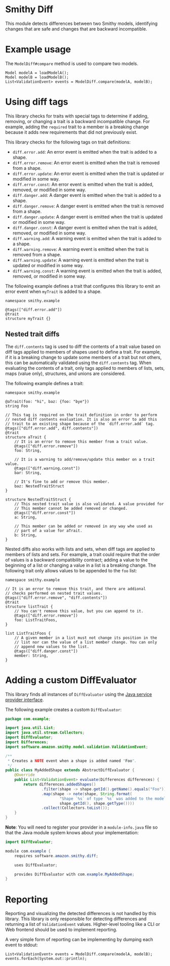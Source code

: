 # Smithy Diff

This module detects differences between two Smithy models, identifying
changes that are safe and changes that are backward incompatible.


# Example usage

The `ModelDiff#compare` method is used to compare two models.

```
Model modelA = loadModelA();
Model modelB = loadModelB();
List<ValidationEvent> events = ModelDiff.compare(modelA, modelB);
```


# Using diff tags

This library checks for traits with special tags to determine if adding,
removing, or changing a trait is a backward incompatible change. For
example, adding the `required` trait to a member is a breaking change
because it adds new requirements that did not previously exist.

This library checks for the following tags on trait definitions:

* `diff.error.add`: An error event is emitted when the trait is added to a
   shape.
* `diff.error.remove`: An error event is emitted when the trait is removed
  from a shape.
* `diff.error.update`: An error event is emitted when the trait is updated
  or modified in some way.
* `diff.error.const`: An error event is emitted when the trait is added,
  removed, or modified in some way.
* `diff.danger.add`: A danger event is emitted when the trait is added to a
   shape.
* `diff.danger.remove`: A danger event is emitted when the trait is removed
  from a shape.
* `diff.danger.update`: A danger event is emitted when the trait is updated
  or modified in some way.
* `diff.danger.const`: A danger event is emitted when the trait is added,
  removed, or modified in some way.
* `diff.warning.add`: A warning event is emitted when the trait is added to a
   shape.
* `diff.warning.remove`: A warning event is emitted when the trait is removed
  from a shape.
* `diff.warning.update`: A warning event is emitted when the trait is updated
  or modified in some way.
* `diff.warning.const`: A warning event is emitted when the trait is added,
  removed, or modified in some way.

The following example defines a trait that configures this library to emit
an error event when `myTrait` is added to a shape.

```
namespace smithy.example

@tags(["diff.error.add"])
@trait
structure myTrait {}
```

## Nested trait diffs

The `diff.contents` tag is used to diff the contents of a trait value based
on diff tags applied to members of shapes used to define a trait. For example,
if it is a breaking change to update some members of a trait but not others,
this can be automatically validated using the `diff.contents` tag. When
evaluating the contents of a trait, only tags applied to members of lists,
sets, maps (value only), structures, and unions are considered.

The following example defines a trait:

```
namespace smithy.example

@aTrait(foo: "hi", baz: {foo: "bye"})
string Foo

// This tag is required on the trait definition in order to perform
// nested diff contents evaluation. It is also an error to add this
// trait to an existing shape because of the `diff.error.add` tag.
@tags(["diff.error.add", diff.contents"])
@trait
structure aTrait {
    // It is an error to remove this member from a trait value.
    @tags(["diff.error.remove"])
    foo: String,

    // It is a warning to add/remove/update this member on a trait value.
    @tags(["diff.warning.const"])
    bar: String,

    // It's fine to add or remove this member.
    baz: NestedTraitStruct
}

structure NestedTraitStruct {
    // This nested trait value is also validated. A value provided for
    // This member cannot be added removed or changed.
    @tags(["diff.error.const"])
    a: String,

    // This member can be added or removed in any way whe used as
    // part of a value for aTrait.
    b: String,
}
```

Nested diffs also works with lists and sets, when diff tags are applied
to members of lists and sets. For example, a trait could require that the
order of values is a backward compatibility contract; adding a value to the
beginning of a list or changing a value in a list is a breaking change.
The following trait only allows values to be appended to the `foo` list:

```
namespace smithy.example

// It is an error to remove this trait, and there are addional
// checks performed on nested trait values.
@tags(["diff.error.remove", "diff.contents"])
@trait
structure listTrait {
    // You can't remove this value, but you can append to it.
    @tags(["diff.error.remove"])
    foo: ListTraitFoos,
}

list ListTraitFoos {
    // A given member in a list must not change its position in the
    // list nor can the value of a list member change. You can only
    // append new values to the list.
    @tags(["diff.danger.const"])
    member: String,
}
``` 

# Adding a custom DiffEvaluator

This library finds all instances of `DiffEvaluator`
using the [Java service provider interface](https://docs.oracle.com/javase/tutorial/ext/basics/spi.html).

The following example creates a custom `DiffEvaluator`:

```java
package com.example;

import java.util.List;
import java.util.stream.Collectors;
import DiffEvaluator;
import Differences;
import software.amazon.smithy.model.validation.ValidationEvent;

/**
 * Creates a NOTE event when a shape is added named "Foo".
 */
public class MyAddedShape extends AbstractDiffEvaluator {
    @Override
    public List<ValidationEvent> evaluate(Differences differences) {
        return differences.addedShapes()
                .filter(shape -> shape.getId().getName().equals("Foo"))
                .map(shape -> note(shape, String.format(
                        "Shape `%s` of type `%s` was added to the model with the name Foo",
                        shape.getId(), shape.getType())))
                .collect(Collectors.toList());
    }
}
```

**Note**: You will need to register your provider in a `module-info.java`
file so that the Java module system knows about your implementation:

```java
import DiffEvaluator;

module com.example {
    requires software.amazon.smithy.diff;

    uses DiffEvaluator;

    provides DiffEvaluator with com.example.MyAddedShape;
}
```


# Reporting

Reporting and visualizing the detected differences is not handled by this
library. This library is only responsible for detecting differences and
returning a list of `ValidationEvent` values. Higher-level tooling like a
CLI or Web frontend should be used to implement reporting.

A very simple form of reporting can be implementing by dumping each
event to stdout:

```
List<ValidationEvent> events = ModelDiff.compare(modelA, modelB);
events.forEach(System.out::println);
```
